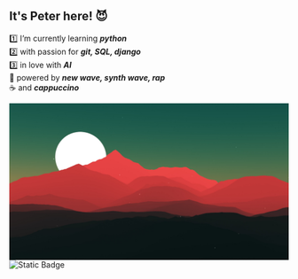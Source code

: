 ## It's Peter here! 😈  
1️⃣ I’m currently learning ***python***  
2️⃣ with passion for ***git, SQL, django***  
3️⃣ in love with ***AI***  
🎵 powered by ***new wave, synth wave, rap***  
☕ and ***cappuccino***  

<img src="https://github.com/Ninja2EatYa/Ninja2EatYa/blob/main/wallpaperflare.com_wallpaper%20(10).jpg" align=right>

<img alt="Static Badge" src="https://img.shields.io/badge/Ninja2EatYa-Python-yellow?logo=codingninjas&logoColor=white">
